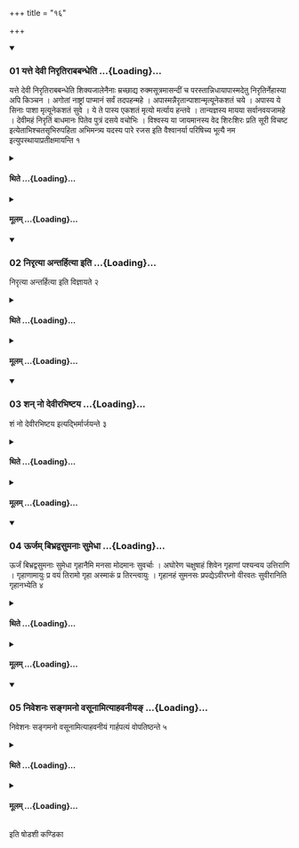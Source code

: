 +++
title = "१६"

+++

<div class="js_include" includetitle="true" newlevelforh1="3" unfilled url="/vedAH_yajuH/taittirIyam/sUtram/ApastambaH/shrautam/vishvAsa-prastutiH/16/16/01_yatte_devI_nirRtirAbabandheti.md">
<details open><summary><h3>01 यत्ते देवी निरृतिराबबन्धेति ...{Loading}...</h3></summary>

यत्ते देवी निरृतिराबबन्धेति शिक्यजालेनैनाः म्रच्छाद्य रुक्मसूत्रमासन्दीं च परस्तान्निधायापास्मदेतु निरृतिर्नेहास्या अपि किञ्चन । अगोतां नाष्ट्रां पाप्मानं सर्वं तदपहन्महे । अपास्मन्नैरृतान्पाशान्मृत्यूनेकशतं चये । अपास्य ये सिनाः पाशा मृत्यूनेकशतं सुवे । ये ते पास्य एकशतं मृत्यो मर्त्याय हन्तवे । तान्यज्ञस्य मायया सर्वानवयजामहे । देवीमहं निरृतिं बाधमानः पितेव पुत्रं दसये वचोभिः । विश्वस्य या जायमानस्य वेद शिरःशिरः प्रति सूरी विचष्ट इत्येताभिश्चतसृभिरुपहिता अभिमन्त्र्य यदस्य पारे रजस इति वैश्वानर्या परिषिच्य भूत्यै नम इत्युपस्थायाप्रतीक्षमायन्ति १
</details>
</div>
<div class="js_include collapsed" newlevelforh1="4" title="थिते" unfilled url="/vedAH_yajuH/taittirIyam/sUtram/ApastambaH/shrautam/thite/16/16/01_yatte_devI_nirRtirAbabandheti.md">
<details><summary><h4>थिते ...{Loading}...</h4></summary>

यत्ते देवी निरृतिराबबन्धेति शिक्यजालेनैनाः म्रच्छाद्य रुक्मसूत्रमासन्दीं च परस्तान्निधायापास्मदेतु निरृतिर्नेहास्या अपि किञ्चन । अगोतां नाष्ट्रां पाप्मानं सर्वं तदपहन्महे । अपास्मन्नैरृतान्पाशान्मृत्यूनेकशतं चये । अपास्य ये सिनाः पाशा मृत्यूनेकशतं सुवे । ये ते पास्य एकशतं मृत्यो मर्त्याय हन्तवे । तान्यज्ञस्य मायया सर्वानवयजामहे । देवीमहं निरृतिं बाधमानः पितेव पुत्रं दसये वचोभिः । विश्वस्य या जायमानस्य वेद शिरःशिरः प्रति सूरी विचष्ट इत्येताभिश्चतसृभिरुपहिता अभिमन्त्र्य यदस्य पारे रजस इति वैश्वानर्या परिषिच्य भूत्यै नम इत्युपस्थायाप्रतीक्षमायन्ति १
</details>
</div>
<div class="js_include collapsed" newlevelforh1="4" title="मूलम्" unfilled url="/vedAH_yajuH/taittirIyam/sUtram/ApastambaH/shrautam/mUlam/16/16/01_yatte_devI_nirRtirAbabandheti.md">
<details><summary><h4>मूलम् ...{Loading}...</h4></summary>

यत्ते देवी निरृतिराबबन्धेति शिक्यजालेनैनाः म्रच्छाद्य रुक्मसूत्रमासन्दीं च परस्तान्निधायापास्मदेतु निरृतिर्नेहास्या अपि किञ्चन । अगोतां नाष्ट्रां पाप्मानं सर्वं तदपहन्महे । अपास्मन्नैरृतान्पाशान्मृत्यूनेकशतं चये । अपास्य ये सिनाः पाशा मृत्यूनेकशतं सुवे । ये ते पास्य एकशतं मृत्यो मर्त्याय हन्तवे । तान्यज्ञस्य मायया सर्वानवयजामहे । देवीमहं निरृतिं बाधमानः पितेव पुत्रं दसये वचोभिः । विश्वस्य या जायमानस्य वेद शिरःशिरः प्रति सूरी विचष्ट इत्येताभिश्चतसृभिरुपहिता अभिमन्त्र्य यदस्य पारे रजस इति वैश्वानर्या परिषिच्य भूत्यै नम इत्युपस्थायाप्रतीक्षमायन्ति १
</details>
</div>
<div class="js_include" includetitle="true" newlevelforh1="3" unfilled url="/vedAH_yajuH/taittirIyam/sUtram/ApastambaH/shrautam/vishvAsa-prastutiH/16/16/02_nirRtyA_antarhityA_iti.md">
<details open><summary><h3>02 निरृत्या अन्तर्हित्या इति ...{Loading}...</h3></summary>

निरृत्या अन्तर्हित्या इति विज्ञायते २
</details>
</div>
<div class="js_include collapsed" newlevelforh1="4" title="थिते" unfilled url="/vedAH_yajuH/taittirIyam/sUtram/ApastambaH/shrautam/thite/16/16/02_nirRtyA_antarhityA_iti.md">
<details><summary><h4>थिते ...{Loading}...</h4></summary>

निरृत्या अन्तर्हित्या इति विज्ञायते २
</details>
</div>
<div class="js_include collapsed" newlevelforh1="4" title="मूलम्" unfilled url="/vedAH_yajuH/taittirIyam/sUtram/ApastambaH/shrautam/mUlam/16/16/02_nirRtyA_antarhityA_iti.md">
<details><summary><h4>मूलम् ...{Loading}...</h4></summary>

निरृत्या अन्तर्हित्या इति विज्ञायते २
</details>
</div>
<div class="js_include" includetitle="true" newlevelforh1="3" unfilled url="/vedAH_yajuH/taittirIyam/sUtram/ApastambaH/shrautam/vishvAsa-prastutiH/16/16/03_shan_no_devIrabhiShTaya.md">
<details open><summary><h3>03 शन् नो देवीरभिष्टय ...{Loading}...</h3></summary>

शं नो देवीरभिष्टय इत्यद्भिर्मार्जयन्ते ३
</details>
</div>
<div class="js_include collapsed" newlevelforh1="4" title="थिते" unfilled url="/vedAH_yajuH/taittirIyam/sUtram/ApastambaH/shrautam/thite/16/16/03_shan_no_devIrabhiShTaya.md">
<details><summary><h4>थिते ...{Loading}...</h4></summary>

शं नो देवीरभिष्टय इत्यद्भिर्मार्जयन्ते ३
</details>
</div>
<div class="js_include collapsed" newlevelforh1="4" title="मूलम्" unfilled url="/vedAH_yajuH/taittirIyam/sUtram/ApastambaH/shrautam/mUlam/16/16/03_shan_no_devIrabhiShTaya.md">
<details><summary><h4>मूलम् ...{Loading}...</h4></summary>

शं नो देवीरभिष्टय इत्यद्भिर्मार्जयन्ते ३
</details>
</div>
<div class="js_include" includetitle="true" newlevelforh1="3" unfilled url="/vedAH_yajuH/taittirIyam/sUtram/ApastambaH/shrautam/vishvAsa-prastutiH/16/16/04_Urjam_bibhradvasumanAH_sumedhA.md">
<details open><summary><h3>04 ऊर्जम् बिभ्रद्वसुमनाः सुमेधा ...{Loading}...</h3></summary>

ऊर्जं बिभ्रद्वसुमनाः सुमेधा गृहानैमि मनसा मोदमानः सुवर्चाः । अघोरेण चक्षुषाहं शिवेन गृहाणां पश्यन्वय उत्तिराणि । गृहाणामायुः प्र वयं तिरामो गृहा अस्माकं प्र तिरन्त्वायुः । गृहानहं सुमनसः प्रपद्येऽवीरघ्नो वीरवतः सुवीरानिति गृहानभ्येति ४
</details>
</div>
<div class="js_include collapsed" newlevelforh1="4" title="थिते" unfilled url="/vedAH_yajuH/taittirIyam/sUtram/ApastambaH/shrautam/thite/16/16/04_Urjam_bibhradvasumanAH_sumedhA.md">
<details><summary><h4>थिते ...{Loading}...</h4></summary>

ऊर्जं बिभ्रद्वसुमनाः सुमेधा गृहानैमि मनसा मोदमानः सुवर्चाः । अघोरेण चक्षुषाहं शिवेन गृहाणां पश्यन्वय उत्तिराणि । गृहाणामायुः प्र वयं तिरामो गृहा अस्माकं प्र तिरन्त्वायुः । गृहानहं सुमनसः प्रपद्येऽवीरघ्नो वीरवतः सुवीरानिति गृहानभ्येति ४
</details>
</div>
<div class="js_include collapsed" newlevelforh1="4" title="मूलम्" unfilled url="/vedAH_yajuH/taittirIyam/sUtram/ApastambaH/shrautam/mUlam/16/16/04_Urjam_bibhradvasumanAH_sumedhA.md">
<details><summary><h4>मूलम् ...{Loading}...</h4></summary>

ऊर्जं बिभ्रद्वसुमनाः सुमेधा गृहानैमि मनसा मोदमानः सुवर्चाः । अघोरेण चक्षुषाहं शिवेन गृहाणां पश्यन्वय उत्तिराणि । गृहाणामायुः प्र वयं तिरामो गृहा अस्माकं प्र तिरन्त्वायुः । गृहानहं सुमनसः प्रपद्येऽवीरघ्नो वीरवतः सुवीरानिति गृहानभ्येति ४
</details>
</div>
<div class="js_include" includetitle="true" newlevelforh1="3" unfilled url="/vedAH_yajuH/taittirIyam/sUtram/ApastambaH/shrautam/vishvAsa-prastutiH/16/16/05_niveshanaH_sangamano_vasUnAmityAhavanIya~N.md">
<details open><summary><h3>05 निवेशनः सङ्गमनो वसूनामित्याहवनीयङ् ...{Loading}...</h3></summary>

निवेशनः सङ्गमनो वसूनामित्याहवनीयं गार्हपत्यं वोपतिष्ठन्ते ५
</details>
</div>
<div class="js_include collapsed" newlevelforh1="4" title="थिते" unfilled url="/vedAH_yajuH/taittirIyam/sUtram/ApastambaH/shrautam/thite/16/16/05_niveshanaH_sangamano_vasUnAmityAhavanIya~N.md">
<details><summary><h4>थिते ...{Loading}...</h4></summary>

निवेशनः सङ्गमनो वसूनामित्याहवनीयं गार्हपत्यं वोपतिष्ठन्ते ५
</details>
</div>
<div class="js_include collapsed" newlevelforh1="4" title="मूलम्" unfilled url="/vedAH_yajuH/taittirIyam/sUtram/ApastambaH/shrautam/mUlam/16/16/05_niveshanaH_sangamano_vasUnAmityAhavanIya~N.md">
<details><summary><h4>मूलम् ...{Loading}...</h4></summary>

निवेशनः सङ्गमनो वसूनामित्याहवनीयं गार्हपत्यं वोपतिष्ठन्ते ५
</details>
</div>

  
इति षोडशी कण्डिका 
